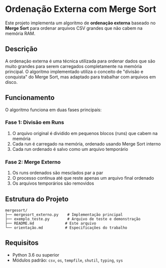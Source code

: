# Ordenação Externa com Merge Sort

Este projeto implementa um algoritmo de **ordenação externa** baseado no **Merge Sort** para ordenar arquivos CSV grandes que não cabem na memória RAM.

## Descrição

A ordenação externa é uma técnica utilizada para ordenar dados que são muito grandes para serem carregados completamente na memória principal. O algoritmo implementado utiliza o conceito de "divisão e conquista" do Merge Sort, mas adaptado para trabalhar com arquivos em disco.

## Funcionamento

O algoritmo funciona em duas fases principais:

### Fase 1: Divisão em Runs
1. O arquivo original é dividido em pequenos blocos (runs) que cabem na memória
2. Cada run é carregado na memória, ordenado usando Merge Sort interno
3. Cada run ordenado é salvo como um arquivo temporário

### Fase 2: Merge Externo
1. Os runs ordenados são mesclados par a par
2. O processo continua até que reste apenas um arquivo final ordenado
3. Os arquivos temporários são removidos

## Estrutura do Projeto

```
mergesort/
├── mergesort_externo.py    # Implementação principal
├── exemplo_teste.py        # Arquivo de teste e demonstração
├── README.md              # Este arquivo
└── orientação.md          # Especificações do trabalho
```


## Requisitos

- Python 3.6 ou superior
- Módulos padrão: `csv`, `os`, `tempfile`, `shutil`, `typing`, `sys`
